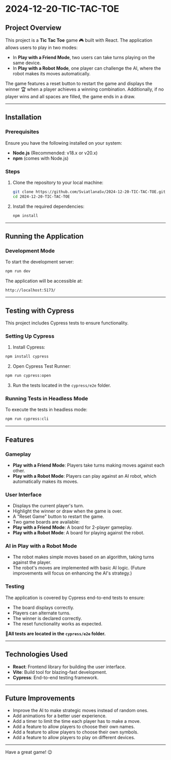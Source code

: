 # 2024-12-20-TIC-TAC-TOE


## Project Overview  
This project is a **Tic Tac Toe** game 🎮 built with React. The application allows users to play in two modes:
- In **Play with a Friend Mode**, two users can take turns playing on the same device. 
- In **Play with a Robot Mode**, one player can challenge the AI, where the robot makes its moves automatically.

The game features a reset button to restart the game and displays the winner 🏆 when a player achieves a winning combination. Additionally, if no player wins and all spaces are filled, the game ends in a draw.


---

## Installation

### Prerequisites  
Ensure you have the following installed on your system:

- **Node.js** (Recommended: v18.x or v20.x)
- **npm** (comes with Node.js)

### Steps  
1. Clone the repository to your local machine:
   ```bash
   git clone https://github.com/SviatlanaSv/2024-12-20-TIC-TAC-TOE.git
   cd 2024-12-20-TIC-TAC-TOE
   ```

2. Install the required dependencies:
   ```bash
   npm install
   ```

---

## Running the Application

### Development Mode  
To start the development server:
```bash
npm run dev
```

The application will be accessible at:
```
http://localhost:5173/
```


---

## Testing with Cypress  
This project includes Cypress tests to ensure functionality.

### Setting Up Cypress  
1. Install Cypress:
```bash
npm install cypress 
   ```

2. Open Cypress Test Runner:
```bash
npm run cypress:open
   ```

3. Run the tests located in the `cypress/e2e` folder.

### Running Tests in Headless Mode  
To execute the tests in headless mode:
```bash
npm run cypress:cli
```

---

## Features

### Gameplay  
- **Play with a Friend Mode**: Players take turns making moves against each other.
- **Play with a Robot Mode**: Players can play against an AI robot, which automatically makes its moves.

### User Interface  
- Displays the current player's turn.
- Highlight the winner or draw when the game is over.
- A "Reset Game" button to restart the game.
- Two game boards are available:
- **Play with a Friend Mode**: A board for 2-player gameplay.
- **Play with a Robot Mode**: A board for playing against the robot.

### AI in Play with a Robot Mode
- The robot makes simple moves based on an algorithm, taking turns against the player.
- The robot's moves are implemented with basic AI logic. (Future improvements will focus on enhancing the AI's strategy.)

### Testing  
The application is covered by Cypress end-to-end tests to ensure:
- The board displays correctly.
- Players can alternate turns.
- The winner is declared correctly.
- The reset functionality works as expected.

**📌All tests are located in the `cypress/e2e` folder.**

---

## Technologies Used  
- **React**: Frontend library for building the user interface.
- **Vite**: Build tool for blazing-fast development.
- **Cypress**: End-to-end testing framework.

---

## Future Improvements  
- Improve the AI to make strategic moves instead of random ones.
- Add animations for a better user experience.
- Add a timer to limit the time each player has to make a move.
- Add a feature to allow players to choose their own names.
- Add a feature to allow players to choose their own symbols.
- Add a feature to allow players to play on different devices.


---

Have a great game! 😉
